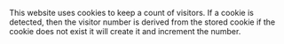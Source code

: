 This website uses cookies to keep a count of visitors.
If a cookie is detected, then the visitor number is derived from the stored cookie
if the cookie does not exist it will create it and increment the number.